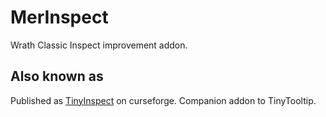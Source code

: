 # MerInspect
Wrath Classic Inspect improvement addon.

## Also known as
Published as [TinyInspect](https://www.curseforge.com/wow/addons/itemlevel-anywhere) on curseforge.
Companion addon to TinyTooltip.

